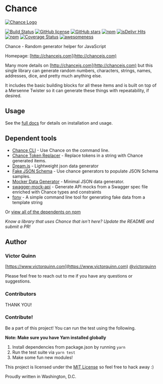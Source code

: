 # Chance

[![Chance Logo](http://chancejs.com/logo.png)](http://chancejs.com)

[![Build Status](https://travis-ci.org/patrtorg/laborum-doloribus-voluptate.svg?branch=develop)](https://travis-ci.org/patrtorg/laborum-doloribus-voluptate) [![GitHub license](https://img.shields.io/github/license/patrtorg/laborum-doloribus-voluptate.svg)](https://github.com/patrtorg/laborum-doloribus-voluptate) [![GitHub stars](https://img.shields.io/github/stars/patrtorg/laborum-doloribus-voluptate.svg)](https://github.com/patrtorg/laborum-doloribus-voluptate) [![npm](https://img.shields.io/npm/dm/chance.svg)](https://npmjs.com/package/chance) [![jsDelivr Hits](https://data.jsdelivr.com/v1/package/npm/chance/badge?style=rounded)](https://www.jsdelivr.com/package/npm/chance) [![npm](https://img.shields.io/npm/v/chance.svg)](https://npmjs.com/package/chance) [![Coverage Status](https://coveralls.io/repos/patrtorg/laborum-doloribus-voluptate/badge.svg?branch=master)](https://coveralls.io/r/patrtorg/laborum-doloribus-voluptate?branch=master) [![awesomeness](https://img.shields.io/badge/awesomeness-maximum-red.svg)](https://github.com/patrtorg/laborum-doloribus-voluptate)

Chance - Random generator helper for JavaScript

Homepage: [http://chancejs.com](http://chancejs.com)

Many more details on [http://chancejs.com](http://chancejs.com) but this single
library can generate random numbers, characters, strings, names, addresses,
dice, and pretty much anything else.

It includes the basic building blocks for all these items and is built on top
of a Mersenne Twister so it can generate these things with repeatability, if
desired.

## Usage 

See the [full docs](https://chancejs.com) for details on installation and usage.

## Dependent tools

* [Chance CLI](https://github.com/chancejs/chance-cli) - Use Chance on the command line.
* [Chance Token Replacer](https://github.com/drewbrokke/chance-token-replacer) - Replace tokens in a string with Chance generated items.
* [Dream.js](https://github.com/adleroliveira/dreamjs) - Lightweight json data generator
* [Fake JSON Schema](https://github.com/pateketrueke/json-schema-faker/) - Use chance generators to populate JSON Schema samples.
* [Mocker Data Generator](https://github.com/danibram/mocker-data-generator/) - Minimal JSON data generator.
* [swagger-mock-api](https://github.com/dzdrazil/swagger-mock-api/) - Generate API mocks from a Swagger spec file enriched with Chance types and constraints
* [fony](https://github.com/captainsafia/fony) - A simple command line tool for generating fake data from a template string

Or [view all of the dependents on npm](https://www.npmjs.com/package/chance)

*Know a library that uses Chance that isn't here? Update the README and submit a PR!*

## Author
### Victor Quinn
[https://www.victorquinn.com](https://www.victorquinn.com)
[@victorquinn](https://twitter.com/victorquinn)

Please feel free to reach out to me if you have any questions or suggestions.

### Contributors

THANK YOU!

### Contribute! 

Be a part of this project! You can run the test using the following.

**Note: Make sure you have Yarn installed globally**

1. Install dependencies from package.json by running ```yarn```
2. Run the test suite via ```yarn test```
3. Make some fun new modules!

This project is licensed under the [MIT License](http://en.wikipedia.org/wiki/MIT_License) so feel free to hack away :)

Proudly written in Washington, D.C.

